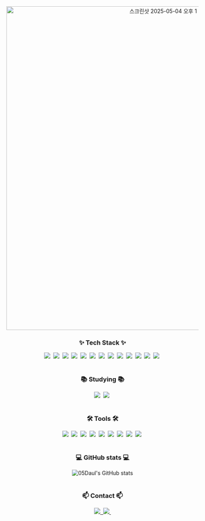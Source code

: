 <!-- 타이틀 부분 -->
<div align="center">
  <img width="848" alt="스크린샷 2025-05-04 오후 1 55 36" src="https://github.com/user-attachments/assets/5ced7c6e-7f7f-4237-84ea-2385bef1e136" />
</div>


<!-- 내용 부분 -->
<h3 align="center">✨ Tech Stack ✨</h3>
<div align="center">
  <img src="https://img.shields.io/badge/Java-007396?style=for-the-badge&logo=java&logoColor=white" />&nbsp
  <img src="https://img.shields.io/badge/SpringBoot-6DB33F?style=for-the-badge&logo=spring&logoColor=white" />&nbsp
    <img src="https://img.shields.io/badge/SpringSecurity-6DB33F?style=for-the-badge&logo=springsecurity&logoColor=white" />&nbsp
  <img src="https://img.shields.io/badge/JPA-00758F?style=for-the-badge&logo=hibernate&logoColor=white" />&nbsp
  <img src="https://img.shields.io/badge/Feign Client-000000?style=for-the-badge&logo=OpenFeign&logoColor=white" />&nbsp
  <img src="https://img.shields.io/badge/MySQL-4479A1?style=for-the-badge&logo=mysql&logoColor=white" />&nbsp
  <img src="https://img.shields.io/badge/JavaScript-F7DF1E?style=for-the-badge&logo=javascript&logoColor=black" />&nbsp
  <img src="https://img.shields.io/badge/HTML5-E34F26?style=for-the-badge&logo=html5&logoColor=white" />&nbsp
  <img src="https://img.shields.io/badge/CSS3-1572B6?style=for-the-badge&logo=css3&logoColor=white" />&nbsp
  <img src="https://img.shields.io/badge/Docker-2496ED?style=for-the-badge&logo=docker&logoColor=white" />&nbsp
  <img src="https://img.shields.io/badge/Kubernetes-326CE5?style=for-the-badge&logo=kubernetes&logoColor=white" />&nbsp
  <img src="https://img.shields.io/badge/AWS-232F3E?style=for-the-badge&logo=amazonaws&logoColor=white" />&nbsp
  <img src="https://img.shields.io/badge/EC2-FF9900?style=for-the-badge&logo=amazon-ec2&logoColor=white" />&nbsp
</div>

<br>

<h3 align="center">📚 Studying 📚</h3>
<div align="center">
  <img src="https://img.shields.io/badge/TypeScript-3178C6?style=for-the-badge&logo=typescript&logoColor=white" />&nbsp
  <img src="https://img.shields.io/badge/Kafka-231F20?style=for-the-badge&logo=apache-kafka&logoColor=white" />&nbsp
</div>

<br>

<h3 align="center">🛠 Tools 🛠</h3>
<div align="center">
  <img src="https://img.shields.io/badge/VSCode-2C2C32.svg?style=for-the-badge&logo=visual-studio-code&logoColor=22ABF3" />&nbsp
  <img src="https://img.shields.io/badge/IntelliJ IDEA-000000?style=for-the-badge&logo=intellijidea&logoColor=white" />&nbsp
  <img src="https://img.shields.io/badge/Notion-000000?style=for-the-badge&logo=notion&logoColor=white" />&nbsp
  <img src="https://img.shields.io/badge/Discord-5865F2?style=for-the-badge&logo=discord&logoColor=white" />&nbsp
  <img src="https://img.shields.io/badge/Git-F05032?style=for-the-badge&logo=git&logoColor=white" />&nbsp
  <img src="https://img.shields.io/badge/Postman-FF6C37?style=for-the-badge&logo=postman&logoColor=white" />&nbsp
  <img src="https://img.shields.io/badge/Jenkins-D24939?style=for-the-badge&logo=jenkins&logoColor=white" />&nbsp
  <img src="https://img.shields.io/badge/ArgoCD-FE5100?style=for-the-badge&logo=argo&logoColor=white" />&nbsp
  <img src="https://img.shields.io/badge/GitHub Actions-2088FF?style=for-the-badge&logo=github-actions&logoColor=white" />&nbsp
</div>

<br>

<h3 align="center">💻 GitHub stats 💻</h3>

<div align="center">
  
<img src="https://github-readme-stats.vercel.app/api?username=05Daul&show_icons=true&theme=radical" alt="05Daul's GitHub stats" />


</div>

<br>

<h3 align="center">📫 Contact 📫</h3>
<div align="center">
  <a href="https://velog.io/@elre519/posts">
    <img src="https://img.shields.io/badge/Velog-1EBC8F?style=for-the-badge&logo=velog&logoColor=white" />&nbsp
  </a>
  <a href="mailto:elre519@naver.com">
    <img src="https://img.shields.io/badge/elre519@naver.com-D14836?style=for-the-badge&logo=gmail&logoColor=white" />&nbsp
  </a>
</div>
